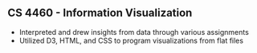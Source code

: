 ## CS 4460 - Information Visualization
- Interpreted and drew insights from data through various assignments
- Utilized D3, HTML, and CSS to program visualizations from flat files
